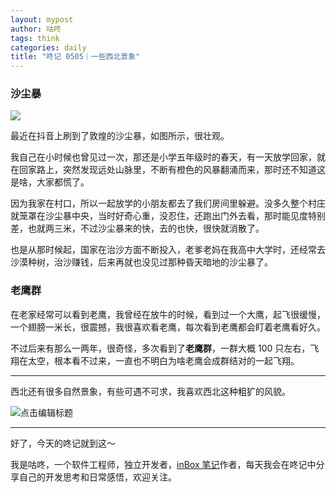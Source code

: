 ```yaml
---
layout: mypost
author: 咕咚
tags: think
categories: daily
title: "咚记 0505｜一些西北景象"
---
```


### 沙尘暴

![](https://picplus.s3.oss-cn-beijing.aliyuncs.com/inBox/Pictures/1000045860.jpg)

最近在抖音上刷到了敦煌的沙尘暴，如图所示，很壮观。

我自己在小时候也曾见过一次，那还是小学五年级时的春天，有一天放学回家，就在回家路上，突然发现远处山脉里，不断有橙色的风暴翻涌而来，那时还不知道这是啥，大家都慌了。

因为我家在村口，所以一起放学的小朋友都去了我们房间里躲避。没多久整个村庄就笼罩在沙尘暴中央，当时好奇心重，没忍住，还跑出门外去看，那时能见度特别差，也就两三米，不过沙尘暴来的快，去的也快，很快就消散了。

也是从那时候起，国家在治沙方面不断投入，老爹老妈在我高中大学时，还经常去沙漠种树，治沙赚钱，后来再就也没见过那种昏天暗地的沙尘暴了。

### 老鹰群

在老家经常可以看到老鹰，我曾经在放牛的时候，看到过一个大鹰，起飞很缓慢，一个翅膀一米长，很震撼，我很喜欢看老鹰，每次看到老鹰都会盯着老鹰看好久。

不过后来有那么一两年，很奇怪，多次看到了**老鹰群**，一群大概 100 只左右，飞翔在太空，根本看不过来，一直也不明白为啥老鹰会成群结对的一起飞翔。

---

西北还有很多自然景象，有些可遇不可求，我喜欢西北这种粗犷的风貌。

![点击编辑标题](https://cdn.jsdelivr.net/gh/maoruibin/assets@master/2025/05/05/20250505225138170.jpg)


---

好了，今天的咚记就到这～

我是咕咚，一个软件工程师，独立开发者，[inBox 笔记](https://mp.weixin.qq.com/s/l-EZl5MsXh-Y4uTbPAy80Q)作者，每天我会在咚记中分享自己的开发思考和日常感悟，欢迎关注。

